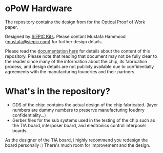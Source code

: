 # oPoW Hardware

The repository contains the design from for the [Optical Proof of Work](https://arxiv.org/abs/1911.05193) paper.

Designed by [SiEPIC Kits](https://www.siepic.com/). Please contant Mustafa Hammood (mustafa@siepic.com) for further design details.

Please read the [documentation here](siepic_powx_hardware.pdf) for details about the content of this repository. Please note that reading that document may not be fully clear to the reader since many of the information about the chip, its fabrication process, and design details are not publicly available due to confidentially agreements with the manufacturing foundries and their partners.

# What's in the repository?

- GDS of the chip: contains the actual design of the chip fabricated. (layer numbers are dummy numbers to preserve manufacturing foudnry confidentiality...)
- Gerber files for the sub systems used in the testing of the chip such as the TIA board, interposer board, and electronics control interposer boards.

As the designer of the TIA board, i highly recommend you redesign the board personally :) There's much room for improvement and the design.

